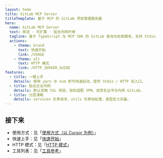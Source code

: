 ```yaml
---
layout: home
title: GitLab MCP Server
titleTemplate: 基于 MCP 的 GitLab 项目管理服务器
hero:
  name: GitLab MCP Server
  text: 简洁 · 可扩展 · 贴合内网环境
  tagline: 基于 TypeScript 与 MCP SDK 的 GitLab 查询与检索服务，支持 Stdio 与 HTTP 运行方式。
  actions:
    - theme: brand
      text: 快速开始
      link: /USAGE
    - theme: alt
      text: HTTP 模式
      link: /HTTP_SERVER_GUIDE
features:
  - title: 一键上手
    details: 使用 yarn 与 nvm 即可快速启动，提供 Stdio / HTTP 双入口。
  - title: 贴合企业内网
    details: 默认忽略 SSL 校验，轻松适配 VPN、自签名证书与内网 GitLab。
  - title: 分层清晰
    details: services 负责请求，utils 负责纯处理，类型定义完备。
---
```


## 接下来

- 使用方式：见「[使用方式（以 Cursor 为例）](/USAGE)」
- 快速上手：见「[快速开始](/guide/quickstart)」
- HTTP 模式：见「[HTTP 模式](/guide/http)」
- 工具列表：见「[工具参考](/reference/tools)」

